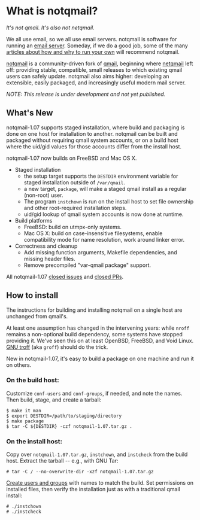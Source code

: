 # What is notqmail?

_It's not qmail. It's also not netqmail._

We all use email, so we all use email servers. notqmail is software for running an [email server](https://en.wikipedia.org/wiki/Message_transfer_agent). Someday, if we do a good job, some of the many [articles about how and why to run your own](https://arstechnica.com/information-technology/2014/02/how-to-run-your-own-e-mail-server-with-your-own-domain-part-1/) will recommend notqmail.

[notqmail](http://notqmail.org) is a community-driven fork of [qmail](https://cr.yp.to/qmail.html), beginning where [netqmail](http://netqmail.org) left off: providing stable, compatible, small releases to which existing qmail users can safely update. notqmail also aims higher: developing an extensible, easily packaged, and increasingly useful modern mail server.

_NOTE: This release is under development and not yet published._

## What's New

notqmail-1.07 supports staged installation, where build and packaging is done on one host for installation to another.  notqmail can be built and packaged without requiring qmail system accounts, or on a build host where the uid/gid values for those accounts differ from the install host.

notqmail-1.07 now builds on FreeBSD and Mac OS X.

* Staged installation
    * the setup target supports the `DESTDIR` environment variable for staged installation outside of `/var/qmail`.
    * a new target, `package`, will make a staged qmail install as a regular (non-root) user.
    * The program `instchown` is run on the install host to set file ownership and other root-required installation steps.
    * uid/gid lookup of qmail system accounts is now done at runtime.  
* Build platforms
    * FreeBSD: build on utmpx-only systems.
    * Mac OS X: build on case-insensitive filesystems, enable compatibility mode for name resolution, work around linker error.
* Correctness and cleanup
    * Add missing function arguments, Makefile dependencies, and missing header files.
    * Remove precompiled "var-qmail package" support.

All notqmail-1.07 [closed issues](https://github.com/notqmail/notqmail/issues?q=is%3Aissue+is%3Aclosed+milestone%3A1.07) and [closed PRs](https://github.com/notqmail/notqmail/pulls?q=is%3Apr+is%3Aclosed+milestone%3A1.07).

## How to install

The instructions for building and installing notqmail on a single host are unchanged from qmail's.

At least one assumption has changed in the intervening years: while `nroff` remains a non-optional build dependency, some systems have stopped providing it. We've seen this on at least OpenBSD, FreeBSD, and Void Linux. [GNU troff](https://www.gnu.org/software/groff/) (aka `groff`) should do the trick.

New in notqmail-1.07, it's easy to build a package on one machine and run it on others.

### On the build host:

Customize `conf-users` and `conf-groups`, if needed, and note the names. Then build, stage, and create a tarball:

    $ make it man
    $ export DESTDIR=/path/to/staging/directory
    $ make package
    $ tar -C ${DESTDIR} -czf notqmail-1.07.tar.gz .


### On the install host:

Copy over `notqmail-1.07.tar.gz`, `instchown`, and `instcheck` from the build host. Extract the tarball -- e.g., with GNU Tar:

    # tar -C / --no-overwrite-dir -xzf notqmail-1.07.tar.gz

[Create users and groups](https://github.com/notqmail/notqmail/blob/master/INSTALL.ids) with names to match the build. Set permissions on installed files, then verify the installation just as with a traditional qmail install:

    # ./instchown
    # ./instcheck
